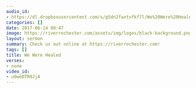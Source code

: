 ```yaml
---
audio_id:
- https://dl.dropboxusercontent.com/s/g5dn2faxtvfkf7l/We%20Were%20Healed.mp3?dl=0
categories: []
date: 2017-06-14 09:47
image: https://riverrochester.com/assets/img/logos/black-background.png
layout: sermon
summary: Check us out online at https://riverrochester.com!
tags: []
title: We Were Healed
verses:
- none
video_id:
- u0weDTR0JjA
---
```

